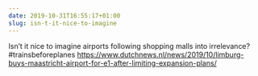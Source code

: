 ```yaml
---
date: 2019-10-31T16:55:17+01:00
slug: isn-t-it-nice-to-imagine
---
```

Isn’t it nice to imagine airports following shopping malls into irrelevance? #trainsbeforeplanes https://www.dutchnews.nl/news/2019/10/limburg-buys-maastricht-airport-for-e1-after-limiting-expansion-plans/

